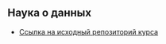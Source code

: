 ## Наука о данных

- [Cсылка на исходный репозиторий курса](https://github.com/hse-econ-data-science/eds_spring_2020)
